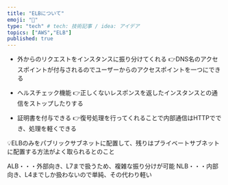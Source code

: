 ```yaml
---
title: "ELBについて"
emoji: "🙆"
type: "tech" # tech: 技術記事 / idea: アイデア
topics: ["AWS","ELB"]
published: true
---
```

- 外からのリクエストをインスタンスに振り分けてくれる
👉DNS名のアクセスポイントが付与されるのでユーザーからのアクセスポイントを一つにできる

- ヘルスチェック機能
👉正しくないレスポンスを返したインスタンスとの通信をストップしたりする

- 証明書を付与できる
👉復号処理を行ってくれることで内部通信はHTTPででき、処理を軽くできる

💡ELBのみをパブリックサブネットに配置して、残りはプライベートサブネットに配置する方法がよく取られるとのこと

ALB・・・外部向き、L7まで扱うため、複雑な振り分けが可能
NLB・・・内部向き、L4までしか扱わないので単純、その代わり軽い
